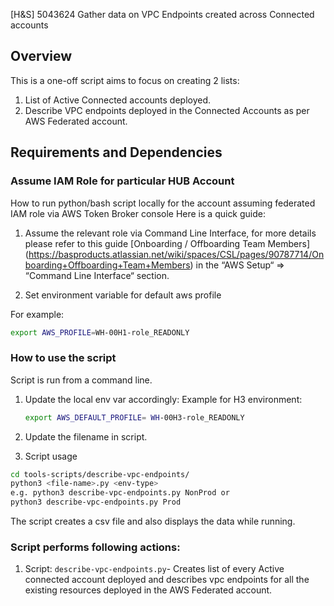[H&S] 5043624 Gather data on VPC Endpoints created across Connected accounts


## Overview

This is a one-off script aims to focus on creating 2 lists:
1. List of Active Connected accounts deployed.
2. Describe VPC endpoints deployed in the Connected Accounts as per AWS Federated account.


## Requirements and Dependencies

### Assume IAM Role for particular HUB Account

How to run python/bash script locally for the account assuming federated IAM role via AWS Token Broker console
Here is a quick guide:

1. Assume the relevant role via Command Line Interface, for more details please refer to this guide [Onboarding / Offboarding Team Members] (<https://basproducts.atlassian.net/wiki/spaces/CSL/pages/90787714/Onboarding+Offboarding+Team+Members>) in the “AWS Setup“ => “Command Line Interface“ section.

2. Set environment variable for default aws profile

For example:
```bash
export AWS_PROFILE=WH-00H1-role_READONLY 
```

### How to use the script

Script is run from a command line.

1. Update the local env var accordingly:
    Example for H3 environment:
    ```bash
    export AWS_DEFAULT_PROFILE= WH-00H3-role_READONLY
    ```
2. Update the filename in script.

3. Script usage

```bash
cd tools-scripts/describe-vpc-endpoints/
python3 <file-name>.py <env-type>
e.g. python3 describe-vpc-endpoints.py NonProd or 
python3 describe-vpc-endpoints.py Prod 
```
The script creates a csv file and also displays the data while running.
### Script performs following actions:

1. Script: `describe-vpc-endpoints.py`- Creates list of every Active connected account deployed and describes vpc endpoints for all the existing resources deployed in the AWS Federated account.
